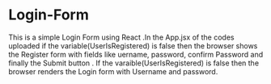# Login-Form
This is a simple Login Form using React .In the App.jsx of the codes uploaded if the variable(UserIsRegistered) is false then the browser shows the Register form with fields like uername, password, confirm Password and finally the Submit button . If the varaible(UserIsRegistered) is false then the browser renders the Login form with Username and password.
